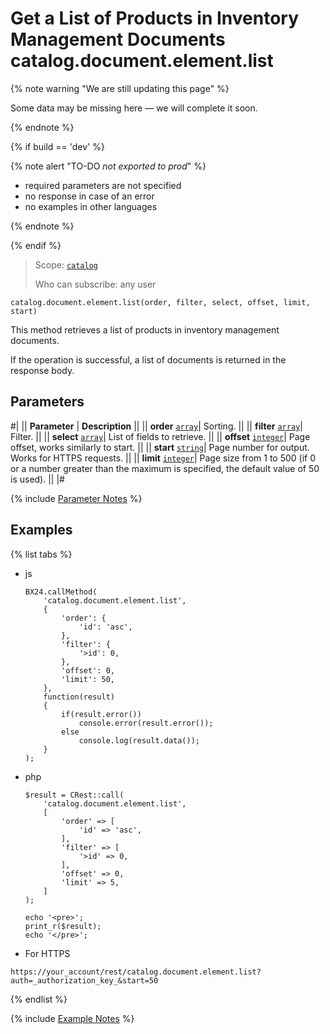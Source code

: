 # Get a List of Products in Inventory Management Documents catalog.document.element.list

{% note warning "We are still updating this page" %}

Some data may be missing here — we will complete it soon.

{% endnote %}

{% if build == 'dev' %}

{% note alert "TO-DO _not exported to prod_" %}

- required parameters are not specified
- no response in case of an error
- no examples in other languages
  
{% endnote %}

{% endif %}

> Scope: [`catalog`](../../../scopes/permissions.md)
>
> Who can subscribe: any user

```
catalog.document.element.list(order, filter, select, offset, limit, start)
```

This method retrieves a list of products in inventory management documents.

If the operation is successful, a list of documents is returned in the response body.

## Parameters

#|
|| **Parameter** | **Description** ||
|| **order**
[`array`](../../../data-types.md)| Sorting. ||
|| **filter** 
[`array`](../../../data-types.md)| Filter. ||
|| **select** 
[`array`](../../../data-types.md)| List of fields to retrieve. ||
|| **offset** 
[`integer`](../../../data-types.md)| Page offset, works similarly to start. ||
|| **start** 
[`string`](../../../data-types.md)| Page number for output. Works for HTTPS requests. ||
|| **limit** 
[`integer`](../../../data-types.md)| Page size from 1 to 500 (if 0 or a number greater than the maximum is specified, the default value of 50 is used). ||
|#

{% include [Parameter Notes](../../../../_includes/required.md) %}

## Examples

{% list tabs %}

- js

    ```
    BX24.callMethod(
        'catalog.document.element.list',
        {
            'order': {
                'id': 'asc',
            },
            'filter': {
                '>id': 0,
            },
            'offset': 0,
            'limit': 50,
        },
        function(result)
        {
            if(result.error())
                console.error(result.error());
            else
                console.log(result.data());
        }
    );
    ```

- php

    ```
    $result = CRest::call(
        'catalog.document.element.list',
        [
            'order' => [
                'id' => 'asc',
            ],
            'filter' => [
                '>id' => 0,
            ],
            'offset' => 0,
            'limit' => 5,
        ]
    );

    echo '<pre>';
    print_r($result);
    echo '</pre>';
    ```

- For HTTPS
  
```
https://your_account/rest/catalog.document.element.list?auth=_authorization_key_&start=50
```

{% endlist %}

{% include [Example Notes](../../../../_includes/examples.md) %}